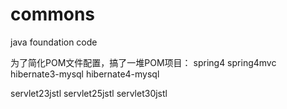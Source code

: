 # commons
java foundation code 

为了简化POM文件配置，搞了一堆POM项目：
spring4
spring4mvc
hibernate3-mysql
hibernate4-mysql

servlet23jstl
servlet25jstl
servlet30jstl

